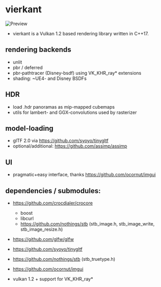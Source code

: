 # vierkant

![Preview](https://crocdialer.com/wp-content/uploads/2021/09/whisky_dragon.jpg)
- vierkant is a Vulkan 1.2 based rendering library written in C++17.

rendering backends
-
- unlit
- pbr / deferred
- pbr-pathtracer (Disney-bsdf) using VK_KHR_ray* extensions
- shading: ~UE4- and Disney BSDFs

HDR
-
- load .hdr panoramas as mip-mapped cubemaps
- utils for lambert- and GGX-convolutions used by rasterizer

model-loading
-
- glTF 2.0 via https://github.com/syoyo/tinygltf
- optional/additional: https://github.com/assimp/assimp

UI
-
- pragmatic+easy interface, thanks https://github.com/ocornut/imgui

dependencies / submodules:
-
- https://github.com/crocdialer/crocore
  - boost
  - libcurl
  - https://github.com/nothings/stb (stb_image.h, stb_image_write, stb_image_resize.h)
  
- https://github.com/glfw/glfw
- https://github.com/syoyo/tinygltf
- https://github.com/nothings/stb (stb_truetype.h)
- https://github.com/ocornut/imgui
- vulkan 1.2 + support for VK_KHR_ray*
